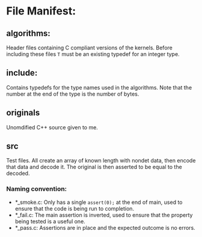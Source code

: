 
# File Manifest:

## algorithms:
Header files containing C compliant versions of the kernels.
Before including these files `T` must be an existing typedef for an integer type.

## include:
Contains typedefs for the type names used in the algorithms.
Note that the number at the end of the type is the number of bytes.

## originals
Unomdified C++ source given to me.

## src
Test files. All create an array of known length with nondet data, then encode
that data and decode it. The original is then asserted to be equal to the
decoded.
### Naming convention:
- *_smoke.c: Only has a single `assert(0);` at the end of main, used to ensure
that the code is being run to completion.
- *_fail.c: The main assertion is inverted, used to ensure that the property
being tested is a useful one.
- *_pass.c: Assertions are in place and the expected outcome is no errors.

